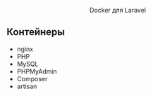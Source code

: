<p align="center">Docker для Laravel</p>


## Контейнеры


- nginx
- PHP
- MySQL
- PHPMyAdmin
- Composer
- artisan

